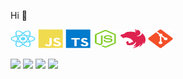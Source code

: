 
Hi :wave: 
<br>
<div>
  <img align="center" alt="React Icon" height="30" width="40" src="https://raw.githubusercontent.com/devicons/devicon/master/icons/react/react-original.svg">
  <img align="center" alt="Javascript Icon" height="30" width="40" src="https://raw.githubusercontent.com/devicons/devicon/master/icons/javascript/javascript-plain.svg">
  <img align="center" alt="Ts Icon" height="30" width="40" src="https://raw.githubusercontent.com/devicons/devicon/master/icons/typescript/typescript-plain.svg">
  <img align="center" alt="Express Icon" height="30" width="40" src="https://raw.githubusercontent.com/devicons/devicon/master/icons/nodejs/nodejs-plain.svg">
  <img align="center" alt="Nestjs Icon" height="30" width="40" src="https://raw.githubusercontent.com/devicons/devicon/master/icons/nestjs/nestjs-plain.svg">
  <img align="center" alt="Git Icon" height="30" width="40" src="https://raw.githubusercontent.com/devicons/devicon/master/icons/git/git-original.svg">
</div>
  
<br>
 
<div> 
  <a href="https://www.linkedin.com/in/murilosambuite/" target="_blank"><img src="https://img.shields.io/badge/LinkedIn-0077B5?style=for-the-badge&logo=linkedin&logoColor=white" target="_blank"></a>
  <a href = "mailto:murilosambuite@gmail.com"><img src="https://img.shields.io/badge/-Gmail-%23333?style=for-the-badge&logo=gmail&logoColor=white" target="_blank"></a>
  <a href="https://www.youtube.com/channel/UCy4tKJeQHBHVFEgFRGFCdKg" target="_blank"><img src="https://img.shields.io/badge/YouTube-FF0000?style=for-the-badge&logo=youtube&logoColor=white" target="_blank"></a>
  <a href="https://instagram.com/sambuite_" target="_blank"><img src="https://img.shields.io/badge/-Instagram-%23E4405F?style=for-the-badge&logo=instagram&logoColor=white" target="_blank"></a>
</div>
